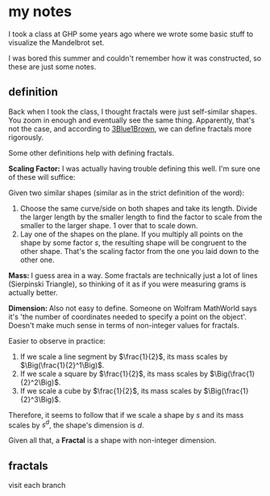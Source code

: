 # my notes

I took a class at GHP some years ago where we wrote some basic stuff to visualize the Mandelbrot set. 

I was bored this summer and couldn't remember how it was constructed, so these are just some notes.

## definition
Back when I took the class, I thought fractals were just self-similar shapes. You zoom in enough and eventually see the same thing. Apparently, that's not the case, and according to [3Blue1Brown](https://www.youtube.com/watch?v=gB9n2gHsHN4), we can define fractals more rigorously.

Some other definitions help with defining fractals. 

<strong>Scaling Factor:</strong> I was actually having trouble defining this well. I'm sure one of these will suffice:

Given two similar shapes (similar as in the strict definition of the word): 
1. Choose the same curve/side on both shapes and take its length. Divide the larger length by the smaller length to find the factor to scale from the smaller to the larger shape. 1 over that to scale down.
2. Lay one of the shapes on the plane. If you multiply all points on the shape by some factor $s$, the resulting shape will be congruent to the other shape. That's the scaling factor from the one you laid down to the other one.

<strong>Mass: </strong> I guess area in a way. Some fractals are technically just a lot of lines (Sierpinski Triangle), so thinking of it as if you were measuring grams is actually better.


<strong>Dimension: </strong> Also not easy to define. Someone on Wolfram MathWorld says it's 'the number of coordinates needed to specify a point on the object'. Doesn't make much sense in terms of non-integer values for fractals.

Easier to observe in practice:

1. If we scale a line segment by $\frac{1}{2}$, its mass scales by $\Big(\frac{1}{2}^1\Big)$.
2. If we scale a square by $\frac{1}{2}$, its mass scales by $\Big(\frac{1}{2}^2\Big)$.
3. If we scale a cube by $\frac{1}{2}$, its mass scales by $\Big(\frac{1}{2}^3\Big)$.

Therefore, it seems to follow that if we scale a shape by $s$ and its mass scales by $s^d$, the shape's dimension is $d$.

Given all that, a <strong>Fractal</strong> is a shape with non-integer dimension. 

## fractals

visit each branch
